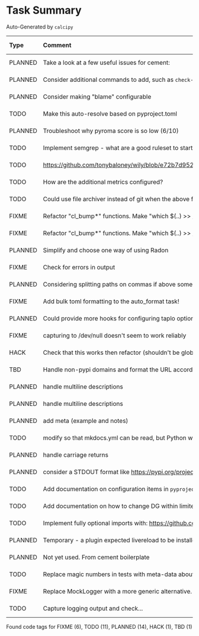 # Task Summary

Auto-Generated by `calcipy`

| Type    | Comment                                                                                                     | Last Edit   | Source File                                                                                                                                                                    |
|:--------|:------------------------------------------------------------------------------------------------------------|:------------|:-------------------------------------------------------------------------------------------------------------------------------------------------------------------------------|
| PLANNED | Take a look at a few useful issues for cement:                                                              | 2021-12-31  | [calcipy/cli/__init__.py:3](https://github.com/KyleKing/calcipy/blame/91236083605413540509f142ff80dd7aae3fd513/calcipy/cli/__init__.py#L3)                                     |
| PLANNED | Consider additional commands to add, such as `check-for-stale-packages` or to wrap copier                   | 2022-01-17  | [calcipy/cli/main.py:29](https://github.com/KyleKing/calcipy/blame/ed231ee5dae2d65a4b6696ef795d8984e7698c47/calcipy/cli/main.py#L29)                                           |
| PLANNED | Consider making "blame" configurable                                                                        | 2022-01-17  | [calcipy/code_tag_collector.py:176](https://github.com/KyleKing/calcipy/blame/ccc2e30c4c859c416ca87585cc56324228632016/calcipy/code_tag_collector.py#L180)                     |
| TODO    | Make this auto-resolve based on pyproject.toml                                                              | 2021-10-30  | [calcipy/dev/noxfile.py:70](https://github.com/KyleKing/calcipy/blame/004df806a85aa9d1a6d0bbb5ab5b1f98ac263a3f/calcipy/dev/noxfile.py#L66)                                     |
| PLANNED | Troubleshoot why pyroma score is so low (6/10)                                                              | 2021-06-02  | [calcipy/dev/noxfile.py:207](https://github.com/KyleKing/calcipy/blame/00b23574c32a95ce0a469cfafa3c0e05e0c8288b/calcipy/dev/noxfile.py#L106)                                   |
| TODO    | Implement semgrep - what are a good ruleset to start with? Currently only a nox-session (no doit task)      | 2021-06-08  | [calcipy/dev/noxfile.py:246](https://github.com/KyleKing/calcipy/blame/2822d0915aa092e099ccf31bc480c47dc2fb42a6/calcipy/dev/noxfile.py#L205)                                   |
| TODO    | https://github.com/tonybaloney/wily/blob/e72b7d95228bbe5538a072dc5d1186daa318bb03/src/wily/__main__.py#L261 | 2021-12-09  | [calcipy/dev/noxfile.py:275](https://github.com/KyleKing/calcipy/blame/16463ec8d6dcd828106df039a41ac82dc5726790/calcipy/dev/noxfile.py#L270)                                   |
| TODO    | How are the additional metrics configured?                                                                  | 2021-12-31  | [calcipy/dev/noxfile.py:287](https://github.com/KyleKing/calcipy/blame/29459cfa64e77c2ee291c522230094d84f3ad647/calcipy/dev/noxfile.py#L282)                                   |
| TODO    | Could use file archiver instead of git when the above fails?                                                | 2021-12-09  | [calcipy/dev/noxfile.py:302](https://github.com/KyleKing/calcipy/blame/16463ec8d6dcd828106df039a41ac82dc5726790/calcipy/dev/noxfile.py#L296)                                   |
| FIXME   | Refactor "cl_bump*" functions. Make "which $(..) >> /dev/null && " a function                               | 2022-01-19  | [calcipy/doit_tasks/doc.py:79](https://github.com/KyleKing/calcipy/blame/88a59195792115e9328dc418f24ab73970e0fffe/calcipy/doit_tasks/doc.py#L79)                               |
| FIXME   | Refactor "cl_bump*" functions. Make "which $(..) >> /dev/null && " a function                               | 2022-01-19  | [calcipy/doit_tasks/doc.py:99](https://github.com/KyleKing/calcipy/blame/88a59195792115e9328dc418f24ab73970e0fffe/calcipy/doit_tasks/doc.py#L99)                               |
| PLANNED | Simplify and choose one way of using Radon                                                                  | 2021-06-08  | [calcipy/doit_tasks/lint.py:167](https://github.com/KyleKing/calcipy/blame/b7f0f8d3b2a6c659511d690a1125a101c3945de8/calcipy/doit_tasks/lint.py#L153)                           |
| FIXME   | Check for errors in output                                                                                  | 2021-12-09  | [calcipy/doit_tasks/lint.py:209](https://github.com/KyleKing/calcipy/blame/d82749caea6a7882737a26dd5b6cad33fa32eecb/calcipy/doit_tasks/lint.py#L211)                           |
| PLANNED | Considering splitting paths on commas if above some maximum character length?                               | 2022-01-16  | [calcipy/doit_tasks/lint.py:223](https://github.com/KyleKing/calcipy/blame/f51fc70c2f237deef0d039c2a1f616ff1b901427/calcipy/doit_tasks/lint.py#L225)                           |
| FIXME   | Add bulk toml formatting to the auto_format task!                                                           | 2022-01-16  | [calcipy/doit_tasks/lint.py:268](https://github.com/KyleKing/calcipy/blame/f51fc70c2f237deef0d039c2a1f616ff1b901427/calcipy/doit_tasks/lint.py#L270)                           |
| PLANNED | Could provide more hooks for configuring taplo options. See:                                                | 2022-01-16  | [calcipy/doit_tasks/lint.py:282](https://github.com/KyleKing/calcipy/blame/f51fc70c2f237deef0d039c2a1f616ff1b901427/calcipy/doit_tasks/lint.py#L284)                           |
| FIXME   | capturing to /dev/null doesn't seem to work reliably                                                        | 2022-02-23  | [calcipy/doit_tasks/lint.py:285](https://github.com/KyleKing/calcipy/blame/81c0adea275d4ed227d8ca95e6d752ae54577fed/calcipy/doit_tasks/lint.py#L289)                           |
| HACK    | Check that this works then refactor (shouldn't be global)                                                   | 2021-06-11  | [calcipy/doit_tasks/packaging.py:148](https://github.com/KyleKing/calcipy/blame/bbf19e63cbe0fc891dc76d686d7e113fa15be4ab/calcipy/doit_tasks/packaging.py#L146)                 |
| TBD     | Handle non-pypi domains and format the URL accordingly (i.e. TestPyPi, etc.)                                | 2021-06-03  | [calcipy/doit_tasks/packaging.py:275](https://github.com/KyleKing/calcipy/blame/adaf2a6b09bfaa1cd4c55792fadf1ea0adeacd76/calcipy/doit_tasks/packaging.py#L157)                 |
| PLANNED | handle multiline descriptions                                                                               | 2021-06-05  | [calcipy/doit_tasks/templates/text.mako:82](https://github.com/KyleKing/calcipy/blame/b0da1f50be6f40a8b083056c96b96e989449610f/calcipy/doit_tasks/templates/text.mako#L80)     |
| PLANNED | handle multiline descriptions                                                                               | 2021-06-05  | [calcipy/doit_tasks/templates/text.mako:92](https://github.com/KyleKing/calcipy/blame/b0da1f50be6f40a8b083056c96b96e989449610f/calcipy/doit_tasks/templates/text.mako#L90)     |
| PLANNED | add meta (example and notes)                                                                                | 2021-06-05  | [calcipy/doit_tasks/templates/text.mako:217](https://github.com/KyleKing/calcipy/blame/b0da1f50be6f40a8b083056c96b96e989449610f/calcipy/doit_tasks/templates/text.mako#L215)   |
| TODO    | modify so that mkdocs.yml can be read, but Python won't be executed...                                      | 2021-06-05  | [calcipy/file_helpers.py:57](https://github.com/KyleKing/calcipy/blame/6379b222573bd879001f6677b9dfd16f48735acc/calcipy/file_helpers.py#L57)                                   |
| PLANNED | handle carriage returns                                                                                     | 2021-10-31  | [calcipy/file_helpers.py:94](https://github.com/KyleKing/calcipy/blame/5e085724fff76d1ffb95a36ebd14448f1aa342d2/calcipy/file_helpers.py#L94)                                   |
| PLANNED | consider a STDOUT format like https://pypi.org/project/readable-log-formatter                               | 2021-06-08  | [calcipy/log_helpers.py:3](https://github.com/KyleKing/calcipy/blame/d459ba077570bce60b39233c1c771359a4c14316/calcipy/log_helpers.py#L3)                                       |
| TODO    | Add documentation on configuration items in `pyproject.toml`                                                | 2021-06-08  | [docs/Advanced_Configuration.md:3](https://github.com/KyleKing/calcipy/blame/d459ba077570bce60b39233c1c771359a4c14316/docs/Advanced_Configuration.md#L3)                       |
| TODO    | Add documentation on how to change DG within limited bounds (i.e. `handler_lookup` in `recipes`)            | 2021-06-08  | [docs/Advanced_Configuration.md:4](https://github.com/KyleKing/calcipy/blame/d459ba077570bce60b39233c1c771359a4c14316/docs/Advanced_Configuration.md#L4)                       |
| TODO    | Implement fully optional imports with: https://github.com/KyleKing/calcipy/issues/19#issuecomment-807886404 | 2021-12-08  | [pyproject.toml:92](https://github.com/KyleKing/calcipy/blame/561583f54114efa41dec220bba6a8fb7ae0af80b/pyproject.toml#L82)                                                     |
| PLANNED | Temporary - a plugin expected livereload to be installed...                                                 | 2021-12-09  | [pyproject.toml:108](https://github.com/KyleKing/calcipy/blame/442d6ed00a9bfd5300b8ea6a7d010b879cde068a/pyproject.toml#L103)                                                   |
| PLANNED | Not yet used. From cement boilerplate                                                                       | 2021-12-31  | [tests/cli/test_main.py:22](https://github.com/KyleKing/calcipy/blame/21c5b446fca11d83dce8d2daedc2027c3d58b221/tests/cli/test_main.py#L22)                                     |
| TODO    | Replace magic numbers in tests with meta-data about the test project                                        | 2021-05-27  | [tests/configuration.py:24](https://github.com/KyleKing/calcipy/blame/bf8f76f6cceec3f782ff4eb57a68febc5bc314db/tests/configuration.py#L24)                                     |
| FIXME   | Replace MockLogger with a more generic alternative. See:                                                    | 2021-06-05  | [tests/test_doit_tasks/test_packaging.py:20](https://github.com/KyleKing/calcipy/blame/b0da1f50be6f40a8b083056c96b96e989449610f/tests/test_doit_tasks/test_packaging.py#L20)   |
| TODO    | Capture logging output and check...                                                                         | 2021-06-08  | [tests/test_doit_tasks/test_packaging.py:132](https://github.com/KyleKing/calcipy/blame/f5ae6a5d029efa6cbc7ad6d26f2f61c6e28427f2/tests/test_doit_tasks/test_packaging.py#L132) |

Found code tags for FIXME (6), TODO (11), PLANNED (14), HACK (1), TBD (1)

<!-- calcipy:skip_tags -->
